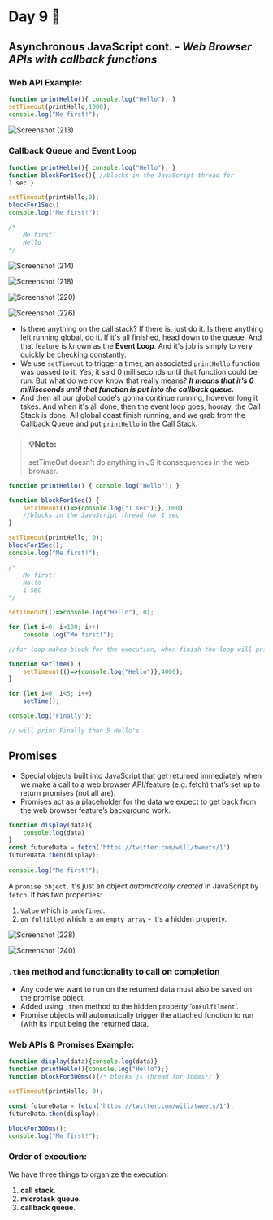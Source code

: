 # Day 9 🤩

## Asynchronous JavaScript cont. - *Web Browser APIs with callback functions*

### Web API Example:

```javaScript
function printHello(){ console.log("Hello"); }
setTimeout(printHello,1000);
console.log("Me first!");
```

![Screenshot (213)](https://github.com/aya-thafer2/Mastering-JavaScript-in-20-Days/assets/121509832/5522346d-7384-429d-a249-79ebe6eb5eb0)


### Callback Queue and Event Loop
```javaScript
function printHello(){ console.log("Hello"); }
function blockFor1Sec(){ //blocks in the JavaScript thread for 
1 sec }

setTimeout(printHello,0);
blockFor1Sec()
console.log("Me first!");

/* 
	Me first!
	Hello
*/
```


![Screenshot (214)](https://github.com/aya-thafer2/Mastering-JavaScript-in-20-Days/assets/121509832/e76c5710-483f-42fd-adda-76297f0a03d7)


![Screenshot (218)](https://github.com/aya-thafer2/Mastering-JavaScript-in-20-Days/assets/121509832/ce51ff61-9a01-49bd-8f28-80c365ced84c)


![Screenshot (220)](https://github.com/aya-thafer2/Mastering-JavaScript-in-20-Days/assets/121509832/34ded88b-47a5-48f2-938b-c265242abe41)


![Screenshot (226)](https://github.com/aya-thafer2/Mastering-JavaScript-in-20-Days/assets/121509832/68e80e40-99fb-4073-a63f-b9d5da0f9b5d)


* Is there anything on the call stack? If there is, just do it. Is there anything left running global, do it. If it's all finished, head down to the queue. And that feature is known as the **Event Loop**. And it's job is simply to very quickly be checking constantly.
* We use `setTimeout` to trigger a timer, an associated `printHello` function was passed to it. Yes, it said 0 milliseconds until that function could be run. But what do we now know that really means? ***It means that it's 0 milliseconds until that function is put into the callback queue.***
* And then all our global code's gonna continue running, however long it takes. And when it's all done, then the event loop goes, hooray, the Call Stack is done. All global coast finish running, and we grab from the Callback Queue and put `printHello` in the Call Stack.


> ### 💡Note:
> setTimeOut doesn't do anything in JS it consequences in the web browser.



```javaScript
function printHello() { console.log("Hello"); }

function blockFor1Sec() {
    setTimeout(()=>{console.log("1 sec");},1000)
    //blocks in the JavaScript thread for 1 sec
}

setTimeout(printHello, 0);
blockFor1Sec();
console.log("Me first!");

/* 
	Me first!
	Hello
	1 sec
*/
```


```javaScript
setTimeout(()=>console.log("Hello"), 0);

for (let i=0; i<100; i++)
    console.log("Me first!");

//for loop makes block for the execution, when finish the loop will print Hello
```



```javaScript
function setTime() {
    setTimeout(()=>{console.log("Hello")},4000);
}

for (let i=0; i<5; i++)
    setTime();

console.log("Finally");

// will print Finally then 5 Hello's 
```
  
## Promises 

* Special objects built into JavaScript that get returned immediately when we make a call to a web browser API/feature (e.g. fetch) that’s set up to return promises (not all are).
* Promises act as a placeholder for the data we expect to get back from the web browser feature’s background work.

```javaScript
function display(data){
    console.log(data)
}
const futureData = fetch('https://twitter.com/will/tweets/1')
futureData.then(display); 
 
console.log("Me first!");
```
A `promise object`, it's just an object *automatically created* in JavaScript by `fetch`. It has two properties:
1. `Value` which is `undefined`.
2. `on fulfilled` which is an `empty array` - it's a hidden property.



![Screenshot (228)](https://github.com/aya-thafer2/Mastering-JavaScript-in-20-Days/assets/121509832/6f4dc35f-fe42-4b2d-8cd7-99d63290901a)


![Screenshot (240)](https://github.com/aya-thafer2/Mastering-JavaScript-in-20-Days/assets/121509832/23e9d544-0877-4b14-88fa-f625683555b4)


### `.then` method and functionality to call on completion
* Any code we want to run on the returned data must also be saved on the promise object.
* Added using `.then` method to the hidden property ‘`onFulfilment`’.
* Promise objects will automatically trigger the attached function to run (with its input being the returned data.


### Web APIs & Promises Example:

```javaScript
function display(data){console.log(data)}
function printHello(){console.log("Hello");}
function blockFor300ms(){/* blocks js thread for 300ms*/ }

setTimeout(printHello, 0);

const futureData = fetch('https://twitter.com/will/tweets/1');
futureData.then(display);

blockFor300ms();
console.log("Me first!");
```



###  Order of execution: 
We have three things to organize the execution:

1. **call stack**.
2. **microtask queue**.
3. **callback queue**.
 





